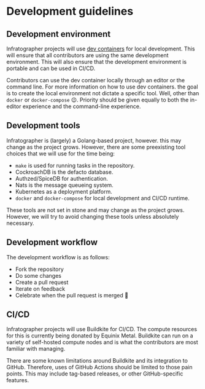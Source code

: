 # Development guidelines

## Development environment

Infratographer projects will use [dev containers](https://containers.dev) for local development. This will ensure that all contributors are using the same development environment. This will also ensure that the development environment is portable and can be used in CI/CD.

Contributors can use the dev container locally through an editor or the command line. For more information on how to use dev containers. the goal is to create the local environment not dictate a specific tool. Well, other than `docker` or `docker-compose` :wink:. Priority should be given equally to both the in-editor experience and the command-line experience.

## Development tools

Infratographer is (largely) a Golang-based project, however. this may change as the project grows. However, there are some preexisting tool choices that we will use for the time being:

* `make` is used for running tasks in the repository.
* CockroachDB is the defacto database.
* Authzed/SpiceDB for authentication.
* Nats is the message queueing system.
* Kubernetes as a deployment platform.
* `docker` and `docker-compose` for local development and CI/CD runtime.


These tools are not set in stone and may change as the project grows. However, we will try to avoid changing these tools unless absolutely necessary.

## Development workflow

The development workflow is as follows:

* Fork the repository
* Do some changes
* Create a pull request
* Iterate on feedback
* Celebrate when the pull request is merged :tada:

## CI/CD

Infratographer projects will use Buildkite for CI/CD. The compute resources for this is currently being donated by Equinix Metal.
Buildkite can run on a variety of self-hosted compute nodes and is what the contributors are most familiar with managing.

There are some known limitations around Buildkite and its integration to GitHub. Therefore, uses of GitHub Actions should be limited to those pain points. This may include tag-based releases, or other GitHub-specific features.